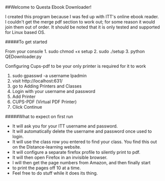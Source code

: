 ##Welcome to Questa Ebook Downloader!

I created this program because I was fed up with ITT's online ebook reader.
I couldn't get the merge pdf section to work out; for some reason it would join them out
of order. It should be noted that it is only tested and supported for Linux based OS.


#####To get started

From your console
    1. sudo chmod +x setup
    2. sudo ./setup
    3. python QEDownloader.py    

Configuring Cups-pdf to be your only printer is required for it to work
  1. sudo gpasswd -a username lpadmin
  2. visit http://localhost:631/
  3. go to Adding Printers and Classes
  4. Login with your username and password
  5. Add Printer
  6. CUPS-PDF (Virtual PDF Printer)
  7. Click Continue


#####What to expect on first run

- It will ask you for your ITT username and password. 
- It will automatically delete the username and password once used to login. 
- It will use the class row you entered to find your class. You find this out on the 
Distance-learning website. 
- It will configure a separate firefox profile to silently print to pdf.
- It will then open Firefox in an invisible browser.
- I will then get the page numbers from Amazon, and then finally start
- to print the pages off 10 at a time. 
- Feel free to do stuff while it does its thing. 